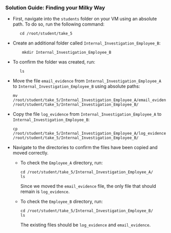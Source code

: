 ### Solution Guide: Finding your Milky Way

- First, navigate into the `students` folder on your VM using an absolute path. To do so, run the following command:

         cd /root/student/take_5


- Create an additional folder called      `Internal_Investigation_Employee_B`:
    
          mkdir Internal_Investigation_Employee_B
    
-  To confirm the folder was created, run:
    
          ls
          
- Move the file `email_evidence` from `Internal_Investigation_Employee_A` to `Internal_Investigation_Employee_B` using absolute paths:

      mv /root/student/take_5/Internal_Investigation_Employee_A/email_evidence /root/student/take_5/Internal_Investigation_Employee_B/

- Copy the file `log_evidence` from `Internal_Investigation_Employee_A` to `Internal_Investigation_Employee_B`:
   
      cp /root/student/take_5/Internal_Investigation_Employee_A/log_evidence /root/student/take_5/Internal_Investigation_Employee_B/
    
- Navigate to the directories to confirm the files have been copied and moved correctly.

  - To check the `Employee_A` directory, run: 

        cd /root/student/take_5/Internal_Investigation_Employee_A/
        ls
        
    Since we moved the `email_evidence` file, the only file that should remain is `log_evidence`. 
           
  - To check the `Employee_B` directory, run: 

        cd /root/student/take_5/Internal_Investigation_Employee_B/
        ls
        
    The existing files should be `log_evidence` and `email_evidence`.
